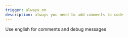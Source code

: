 ```yaml
---
trigger: always_on
description: always you need to add comments to code
---
```


Use english for comments and debug messages
